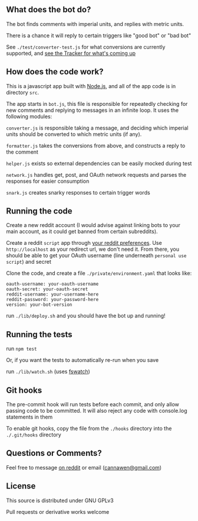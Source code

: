What does the bot do?
---
The bot finds comments with imperial units, and replies with metric units.

There is a chance it will reply to certain triggers like "good bot" or "bad bot"

See `./test/converter-test.js` for what conversions are currently supported, and [see the Tracker for what's coming up](https://www.pivotaltracker.com/n/projects/2091572)


How does the code work?
---
This is a javascript app built with [Node.js](https://nodejs.org/en/), and all of the app code is in directory `src`.

The app starts in `bot.js`, this file is responsible for repeatedly checking for new comments and replying to messages in an infinite loop. It uses the following modules:

`converter.js` is responsible taking a message, and deciding which imperial units should be converted to which metric units (if any).

`formatter.js` takes the conversions from above, and constructs a reply to the comment

`helper.js` exists so external dependencies can be easily mocked during test

`network.js` handles get, post, and OAuth network requests and parses the responses for easier consumption

`snark.js` creates snarky responses to certain trigger words


Running the code
---
Create a new reddit account (I would advise against linking bots to your main account, as it could get banned from certain subreddits).

Create a reddit `script` app through [your reddit preferences](https://www.reddit.com/prefs/apps). Use `http://localhost` as your redirect url, we don't need it. From there, you should be able to get your OAuth username (line underneath `personal use script`) and secret

Clone the code, and create a file `./private/environment.yaml` that looks like:
```
oauth-username: your-oauth-username
oauth-secret: your-oauth-secret
reddit-username: your-username-here
reddit-password: your-password-here
version: your-bot-version
```
run `./lib/deploy.sh` and you should have the bot up and running!


Running the tests
---
run `npm test`

Or, if you want the tests to automatically re-run when you save

run `./lib/watch.sh` (uses [fswatch](https://github.com/emcrisostomo/fswatch))


Git hooks
---
The pre-commit hook will run tests before each commit, and only allow passing code to be committed. It will also reject any code with console.log statements in them

To enable git hooks, copy the file from the `./hooks` directory into the `./.git/hooks` directory


Questions or Comments?
---
Feel free to message [on reddit](https://www.reddit.com/message/compose?to=cannawen&subject=metric%20units%20bot&message=I%20think%20your%20bot%20is) or email (cannawen@gmail.com)


License
---
This source is distributed under GNU GPLv3

Pull requests or derivative works welcome

